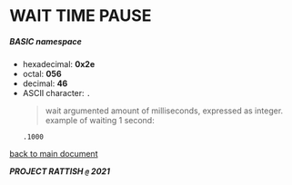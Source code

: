 # WAIT TIME PAUSE
##### BASIC namespace
- hexadecimal: __0x2e__
- octal: __056__
- decimal: __46__
- ASCII character: `.`
  > wait argumented amount of milliseconds, expressed as integer.
  > example of waiting 1 second:
  ```
  .1000
  ```

[back to main document](../README.md)

***PROJECT RATTISH `@` 2021***
